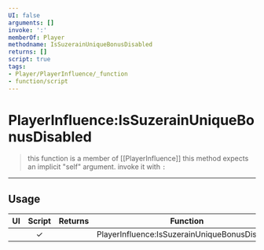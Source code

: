 ```yaml
---
UI: false
arguments: []
invoke: ':'
memberOf: Player
methodname: IsSuzerainUniqueBonusDisabled
returns: []
script: true
tags:
- Player/PlayerInfluence/_function
- function/script
---
```

# PlayerInfluence:IsSuzerainUniqueBonusDisabled
> this function is a member of [[PlayerInfluence]]
> this method expects an implicit "self" argument. invoke it with `:`
-----
## Usage
|  UI | Script | Returns | Function | Arguments |
|:---:|:------:|-------:|:--------:|:---------|
| |✓||PlayerInfluence:IsSuzerainUniqueBonusDisabled||
